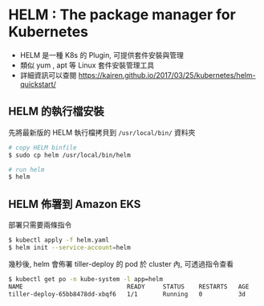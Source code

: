 # HELM : The package manager for Kubernetes

-  HELM 是一種 K8s 的 Plugin, 可提供套件安裝與管理
-  類似 yum , apt 等 Linux 套件安裝管理工具
-  詳細資訊可以查閱 <https://kairen.github.io/2017/03/25/kubernetes/helm-quickstart/>


## HELM 的執行檔安裝

先將最新版的 HELM 執行檔拷貝到 `/usr/local/bin/` 資料夾

```bash
# copy HELM binfile
$ sudo cp helm /usr/local/bin/helm 

# run helm
$ helm
```

## HELM 佈署到 Amazon EKS

部署只需要兩條指令

```bash
$ kubectl apply -f helm.yaml
$ helm init --service-account=helm
```

幾秒後, helm 會佈署 tiller-deploy 的 pod 於 cluster 內, 可透過指令查看

```bash
$ kubectl get po -n kube-system -l app=helm
NAME                             READY     STATUS    RESTARTS   AGE
tiller-deploy-65bb8478dd-xbqf6   1/1       Running   0          3d
```
